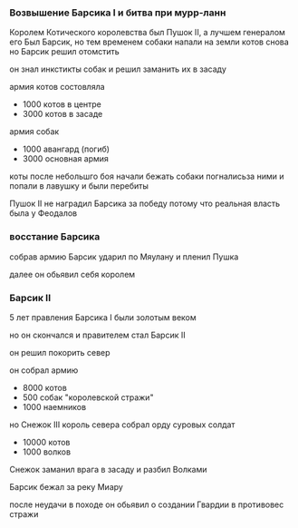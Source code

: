 <!-- сдеся -->

### Возвышение Барсика I и битва при мурр-ланн

Королем Котического королевства был Пушок II, а
лучшем генералом его Был Барсик, но тем временем
собаки напали на земли котов снова но Барсик решил отомстить

он знал инкстикты собак и решил заманить их в засаду

армия котов состовляла
- 1000 котов в центре
- 3000 котов в засаде


армия собак 
- 1000 авангард (погиб)
- 3000 основная армия

коты после небольшго боя начали бежать собаки погналисьза ними и попали в лавушку и были перебиты


Пушок II не наградил Барсика за победу потому что реальная власть была у Феодалов

### восстание Барсика

собрав армию Барсик ударил по Мяулану и пленил Пушка

далее он обьявил себя королем 


### Барсик II

5 лет правления Барсика I были золотым веком

но он скончался и правителем стал Барсик II

он решил покорить север 

он собрал армию
- 8000 котов
- 500 собак "королевской стражи"
- 1000 наемников


но Снежок III  король севера собрал орду суровых солдат
- 10000 котов
- 1000 волков

Снежок заманил врага в засаду и разбил Волками

Барсик бежал за реку Миару

после неудачи в походе он обьявил о создании Гвардии в противовес стражи